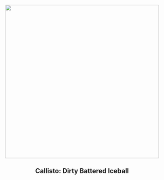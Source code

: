 
<p align="center"><img src="https://apod.nasa.gov/apod/image/2509/Callisto_Voyager2Gill_960.jpg" width="500" height="500"></p>
<h2 align="center"> Callisto: Dirty Battered Iceball </h2>
